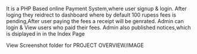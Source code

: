 It is a PHP Based online Payment System,where user signup & login. After loging they reidrect to dashboard where by default 100 rupess fees is pending,After user paying the fees a receipt will be genrated. 
Admin can login & View users who paid their fees. Admin also published notices,which is dsiplayed in in the Index Page

View Screenshot folder for PROJECT OVERVIEW/IMAGE
